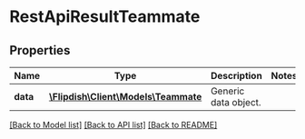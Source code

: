 # RestApiResultTeammate

## Properties
Name | Type | Description | Notes
------------ | ------------- | ------------- | -------------
**data** | [**\Flipdish\\Client\Models\Teammate**](Teammate.md) | Generic data object. | 

[[Back to Model list]](../README.md#documentation-for-models) [[Back to API list]](../README.md#documentation-for-api-endpoints) [[Back to README]](../README.md)


